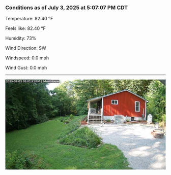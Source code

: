 ### Conditions as of July 3, 2025 at 5:07:07 PM CDT 

Temperature: 82.40 &deg;F

Feels like: 82.40 &deg;F

Humidity: 73%

Wind Direction: SW

Windspeed: 0.0 mph

Wind Gust: 0.0 mph

---

<img src="./images/latest.jpeg"/>

